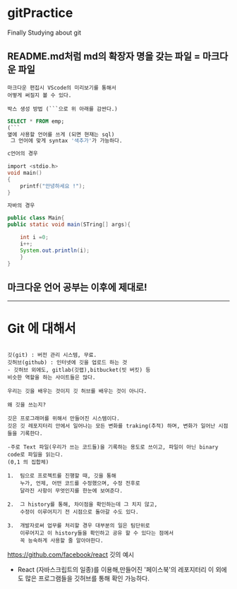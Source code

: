 # gitPractice

Finally Studying about git

## README.md처럼 md의 확장자 명을 갖는 파일 = 마크다운 파일

    마크다운 편집시 VScode의 미리보기를 통해서
    어떻게 써질지 볼 수 있다.

````
박스 생성 방법 (```으로 위 아래를 감싼다.)
````

````sql //이렇게 박스 옆에 쓰고싶은 랭귀지 쓰면 박스 안에서 systax 가능
SELECT * FROM emp;
(```
옆에 사용할 언어를 쓰게 (되면 현재는 sql)
 그 언어에 맞게 syntax '색추가'가 가능하다.
````

```C
c언어의 경우

import <stdio.h>
void main()
{
    printf("안녕하세요 !");
}
```

```java
자바의 경우

public class Main{
public static void main(STring[] args){

    int i =0;
    i++;
    System.out.println(i);
    }
}
```

## 마크다운 언어 공부는 이후에 제대로!

---

# Git 에 대해서

```

깃(git) : 버전 관리 시스템, 무료.
깃허브(github) : 인터넷에 깃을 업로드 하는 것
- 깃허브 외에도, gitlab(깃랩),bitbucket(빗 버킷) 등
비슷한 역할을 하는 사이트들은 많다.

우리는 깃을 배우는 것이지 깃 허브를 배우는 것이 아니다.
```

```
왜 깃을 쓰는지?

깃은 프로그래머를 위해서 만들어진 시스템이다.
깃은 깃 레포지터리 안에서 일어나는 모든 변화를 traking(추적) 하며, 변화가 일어난 시점들을 기록한다.

-주로 Text 파일(우리가 쓰는 코드들)을 기록하는 용도로 쓰이고, 파일이 아닌 binary code로 파일을 읽는다.
(0,1 의 집합체)

1.  팀으로 프로젝트를 진행할 때, 깃을 통해
    누가, 언제, 어떤 코드를 수정했으며, 수정 전후로
    달라진 사항이 무엇인지를 한눈에 보여준다.

2.  그 history를 통해, 차이점을 확인하는데 그 치지 않고,
    수정이 이루어지기 전 시점으로 돌아갈 수도 있다.

3.  개발자로써 업무를 처리할 경우 대부분의 일은 팀단위로
    이루어지고 이 history들을 확인하고 공유 할 수 있다는 점에서
    꼭 능숙하게 사용할 줄 알아야한다.
```

https://github.com/facebook/react 깃의 예시

- React (자바스크립트의 일종)를 이용해,만들어진 '페이스북'의 레포지터리
  이 외에도 많은 프로그램들을 깃허브를 통해 확인 가능하다.

